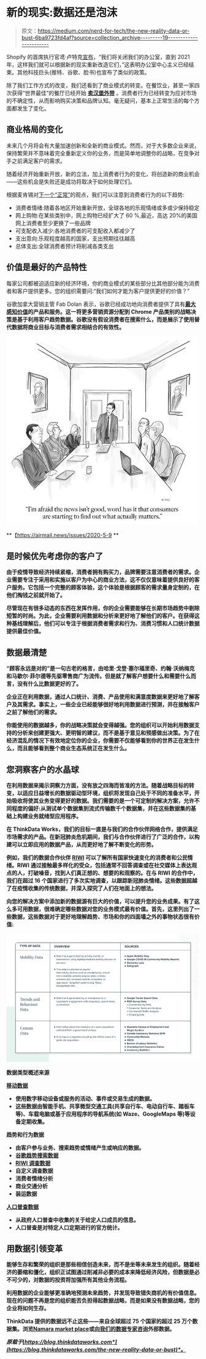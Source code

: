 # 新的现实:数据还是泡沫

> 原文：<https://medium.com/nerd-for-tech/the-new-reality-data-or-bust-6ba9723fd4af?source=collection_archive---------19----------------------->

Shopify 的首席执行官鸢·卢特克[宣布](https://ottawacitizen.com/business/local-business/shopify-is-going-digital-by-default-closing-offices-until-2021/)，“我们将关闭我们的办公室，直到 2021 年，这样我们就可以根据新的现实重新改造它们，”这表明办公室中心主义已经结束。其他科技巨头(推特、谷歌、脸书)也宣布了类似的政策。

除了我们工作方式的改变，我们还看到了商业模式的转变。在餐饮业，甚至一家四次获得“世界最佳”的餐厅已经开始 [**卖汉堡外带**](https://nationalpost.com/life/food/noma-four-time-worlds-best-restaurant-to-reopen-as-a-burger-and-wine-bar) 。消费者行为已经转变为应对市场的不确定性，从而影响购买决策和品牌认知。毫无疑问，基本上正常生活的每个方面都发生了变化。

## 商业格局的变化

未来几个月将会有大量加速创新和全新的商业模式。然而，对于大多数企业来说，保持繁荣并不意味着完全重新定义你的业务，而是简单地调整你的战略，在竞争对手之前满足客户的需求。

随着经济开始重新开放，新的立法，加上消费者行为的变化，将创造新的商业机会——这些机会是失败还是成功将取决于如何处理它们。

根据麦肯锡对[下一个“正常”](https://www.mckinsey.com/business-functions/marketing-and-sales/our-insights/a-global-view-of-how-consumer-behavior-is-changing-amid-covid-19)的观点，我们可以注意到消费者行为的以下趋势:

*   消费者情绪:随着各地区开始重新开放，全球各地的乐观情绪或多或少保持稳定
*   网上购物:在某些类别中，网上购物已经扩大了 60 %,最近，高达 20%的美国网上消费者至少更换了一些品牌
*   可支配收入减少:各地消费者的可支配收入都减少了
*   支出意向:乐观程度越高的国家，支出预期往往越高
*   总体支出:全球消费者预计将削减各类支出

## 价值是最好的产品特性

每家公司都被迫适应新的经济环境，你的商业模式的某些部分比其他部分能为消费者和客户提供更多。您的组织需要问:“我们如何才能为客户提供更好的价值？”

谷歌加拿大营销主管 Fab Dolan 表示，谷歌已经成功地向消费者提供了具有[**最大感知价值**](https://offers.hubspot.com/advertising-in-a-time-of-crisis?utm_campaign=GLOBAL%20%7C%20ADAPT%202020&utm_source=hs_automation&utm_medium=email&utm_content=87862135)**的产品和服务。这一将更多营销资源分配到 Chrome 产品类别的战略决策是基于利用客户趋势数据。谷歌没有假设消费者在搜索什么，而是展示了使用替代数据将商业目标与消费者需求相结合的有效性。**

**![](img/aa0cf35aa3f1ad0a1862f0545480f3d2.png)**

**【https://airmail.news/issues/2020-5-9 **

## **是时候优先考虑你的客户了**

**由于疫情导致经济持续紧缩，消费者拥有购买力，品牌需要注意消费者的需求。企业需要专注于采用和实施以客户为中心的商业方法，这不仅仅意味着提供良好的客户服务。它包括一个完整的顾客体验，这个体验是根据顾客的需求量身定制的，在他们掏钱之前就开始了。**

**尽管现在有很多动态的东西在发挥作用，你的企业需要能够在长期市场趋势中剔除短暂的时尚。为此，企业需要利用数据和分析来更好地了解他们的客户。在获得这种基线理解后，他们可以专注于根据消费者需求和行为、消费习惯和人口统计数据提供最佳价值。**

## **数据最清楚**

**“顾客永远是对的”是一句古老的格言，由哈里·戈登·塞尔福里奇、约翰·沃纳梅克和马歇尔·菲尔德等先驱零售商广为流传。但是就了解客户想要什么和需要什么而言，没有什么比数据更好的了。**

**企业正在利用数据，通过人口统计、消费、产品使用和满意度数据来更好地了解客户及其需求。事实上，一些企业已经能够很好地利用数据进行预测，并在接触客户之前了解他们的需求。**

**你能使用的数据越多，你的战略决策就会变得越强。您的组织可以开始利用数据支持的分析来创建更强大、更明智的建议，而不是基于意见和预感做出决策。为了在经济混乱的情况下有效地定位你的企业，你需要不仅能够看到你的世界正在发生什么，而且能够看到整个商业生态系统正在发生什么。**

## **您洞察客户的水晶球**

**在利用数据来揭示洞察力方面，没有放之四海而皆准的方法。随着战略目标的转变，以适应日益增长的数据驱动型环境，组织将发现自己处于不同的准备水平，开始吸收将使其业务变得更好的数据。我们需要的是一个可定制的解决方案，允许不同程度的偏好:从测试单个数据集到流式传输数千个数据集，并在这些数据集的基础上构建业务就绪型应用程序。**

**在 ThinkData Works，我们的目标一直是与我们的合作伙伴网络合作，提供满足市场需求的产品。在新冠肺炎危机期间，我们与合作伙伴进行了广泛的合作，以构建可以立即应用的数据产品，从而更好地了解不断变化的形势。**

**例如，我们的数据合作伙伴 [RIWI](https://riwi.com/) 可以了解所有国家快速变化的消费者和公民情绪。RIWI 通过接触最多样化的受众，包括通常不回答调查或在社交媒体上表达观点的人，打破噪音，找到人们真正想的、想要的和观察的。在与 RIWI 的合作中，我们在超过 16 个国家进行了多次实地调查，以跟踪新冠肺炎情绪。这些数据超越了在疫情收集的传统数据，并深入探究了人们在地面上的想法。**

**向您的解决方案中添加新的数据源有巨大的价值，可以提升您的业务成果。有了这么多可用数据，很难确定哪些数据对您的业务模式最有价值。首先，这里列出了一些数据，这些数据对于更好地理解趋势、市场和你的四面墙之外的事物状态很有价值:**

**![](img/5a2b6a18bfb8d9724b0d02b3e44d6aae.png)**

****数据类型概述来源****

**[**移动数据**](https://app.namara.io/#/search?query=mobility%20data&page=2)**

*   **使用数字移动设备或服务的活动、事件或交易生成的数据。**
*   **这些数据由智能手机、共享微型交通工具(共享自行车、电动自行车、踏板车等)、车载电脑或基于应用程序的导航系统(如 Waze、GoogleMaps 等)等设备定期收集。**

****趋势和行为数据****

*   **由客户参与业务、搜索趋势或情绪产生或响应的数据。**
*   **[**谷歌趋势搜索数据**](https://app.namara.io/?__hstc=82057097.c44170329b0f6a24ca43003f609ef893.1609787358702.1612817544120.1612881396670.87&__hssc=82057097.3.1612881396670&__hsfp=2940426566#/search?page=1&sources=5b19a4e34fde2004b7259738)**
*   **[**RIWI 调查数据**](https://app.namara.io/?__hstc=82057097.c44170329b0f6a24ca43003f609ef893.1609787358702.1612817544120.1612881396670.87&__hssc=82057097.3.1612881396670&__hsfp=2940426566#/search?query=riwi&page=1)**
*   **自定义调查数据**
*   **消费者情绪分析**
*   **商业交通分析**
*   **装运数据**

**[**人口普查数据**](https://app.namara.io/#/search?query=census&page=1)**

*   **从政府人口普查中收集的关于给定人口成员的信息。**
*   **人口普查是对特定人口定期进行的官方统计。**

## **用数据引领变革**

**能够生存和繁荣的组织是那些相信创造未来，而不是坐等未来发生的组织。随着经济的萎缩和僵化，组织正试图通过削减非必要的成本来降低经济风险，但数据是必不可少的，对数据的投资将加强所有其他业务流程。**

**利用数据的企业能够更准确地预测未来趋势，并发现导致错失商机的有价值信息。现在的问题不再是您的组织能否负担得起数据战略，而是如果没有数据战略，您的企业将如何生存。**

**ThinkData 提供的数据远不止这些——来自全球超过 75 个国家的超过 25 万个数据集。浏览[**Namara market place**](https://app.namara.io/#/)或[向我们的数据专家咨询](https://meetings.hubspot.com/andrew659)外部数据。**

***原载于*[*https://blog.thinkdataworks.com*](https://blog.thinkdataworks.com/the-new-reality-data-or-bust)*。***